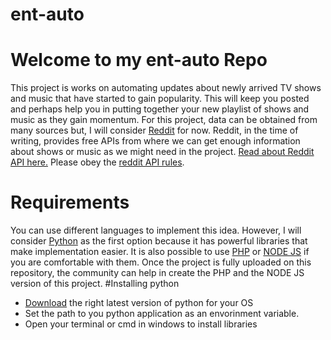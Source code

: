 # ent-auto
# Welcome to my ent-auto Repo

This project is works on automating updates about newly arrived TV shows and music that have started to gain popularity. This will keep you posted and perhaps help you in putting together your new playlist of shows and music as they gain momentum. For this project, data can be obtained from many sources but, I will consider <a href="https://www.reddit.com/">Reddit</a> for now. Reddit, in the time of writing, provides free APIs from where we can get enough information about shows or music as we might need in the project. <a href="https://www.reddit.com/dev/api/">Read about Reddit API here.</a> Please obey the <a href="https://github.com/reddit-archive/reddit/wiki/API">reddit API rules</a>.

# Requirements
You can use different languages to implement this idea. However, I will consider <a href="https://www.python.org/">Python</a> as the first option because it has powerful libraries that make implementation easier. It is also possible to use <a href="https://www.php.net/">PHP</a> or <a href="https://nodejs.org/en/">NODE JS</a> if you are comfortable with them. Once the project is fully uploaded on this repository, the community can help in create the PHP and the NODE JS version of this project.
#Installing python
<ul>
    <li>
      <a href="https://www.python.org/downloads/">Download</a> the right latest version of python for your OS
  </li>
  <li>
      Set the path to you python application as an envorinment variable.
  </li>
  <li>
      Open your terminal or cmd in windows to install libraries
  </li>
</ul>


